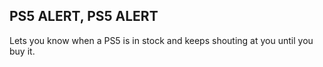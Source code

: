 ## PS5 ALERT, PS5 ALERT
Lets you know when a PS5 is in stock and keeps shouting at you until you buy it.
